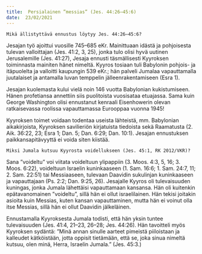 ```yaml
---
title:  Persialainen ”messias” (Jes. 44:26–45:6)
date:  23/02/2021
---
```


`Mikä ällistyttävä ennustus löytyy Jes. 44:26–45:6?`

Jesajan työ ajoittui vuosille 745–685 eKr. Mainittuaan idästä ja pohjoisesta tulevan valloittajan (Jes. 41:2, 3, 25), jonka tulo olisi hyvä uutinen Jerusalemille (Jes. 41:27), Jesaja ennusti täsmällisesti Kyyroksen toiminnasta mainiten hänet nimeltä. Kyyros tosiaan tuli Babylonin pohjois- ja itäpuolelta ja valloitti kaupungin 539 eKr.; hän palveli Jumalaa vapauttamalla juutalaiset ja antamalla luvan temppelin jälleenrakentamiseen (Esra 1).

Jesajan kuolemasta kului vielä noin 146 vuotta Babylonian kukistumiseen. Hänen profetiansa annettiin siis puolitoista vuosisataa etuajassa. Sama kuin George Washington olisi ennustanut kenraali Eisenhowerin olevan ratkaisevassa roolissa vapauttamassa Eurooppaa vuonna 1945!

Kyyroksen toimet voidaan todentaa useista lähteistä, mm. Babylonian aikakirjoista, Kyyroksen savilieriön kirjatuista tiedoista sekä Raamatusta (2. Aik. 36:22, 23; Esra 1; Dan. 5; Dan. 6:29; Dan. 10:1). Jesajan ennustuksen paikkansapitävyyttä ei voida siten kiistää.

`Miksi Jumala kutsuu Kyyrosta voidellukseen (Jes. 45:1, RK 2012/VKR)?`

Sana ”voideltu” voi viitata voideltuun ylipappiin (3. Moos. 4:3, 5, 16; 3. Moos. 6:22), voideltuun Israelin kuninkaaseen (1. Sam. 16:6; 1. Sam. 24:7, 11; 2. Sam. 22:51) tai Messiaaseen, tulevaan Daavidin sukulinjan kuninkaaseen ja vapauttajaan (Ps. 2:2; Dan. 9:25, 26). Jesajalle Kyyros oli tulevaisuuden kuningas, jonka Jumala lähettäisi vapauttamaan kansansa. Hän oli kuitenkin epätavanomainen ”voideltu”, sillä hän ei ollut israelilainen. Hän tekisi joitakin asioita kuin Messias, kuten kansan vapauttaminen, mutta hän ei voinut olla itse Messias, sillä hän ei ollut Daavidin jälkeläinen.

Ennustamalla Kyyroksesta Jumala todisti, että hän yksin tuntee tulevaisuuden (Jes. 41:4, 21–23, 26–28; Jes. 44:26). Hän tavoitteli myös Kyyroksen sydäntä: ”Minä annan sinulle aarteet pimeistä piiloistaan ja kalleudet kätköistään, jotta oppisit tietämään, että se, joka sinua nimeltä kutsuu, olen minä, Herra, Israelin Jumala.” (Jes. 45:3.)